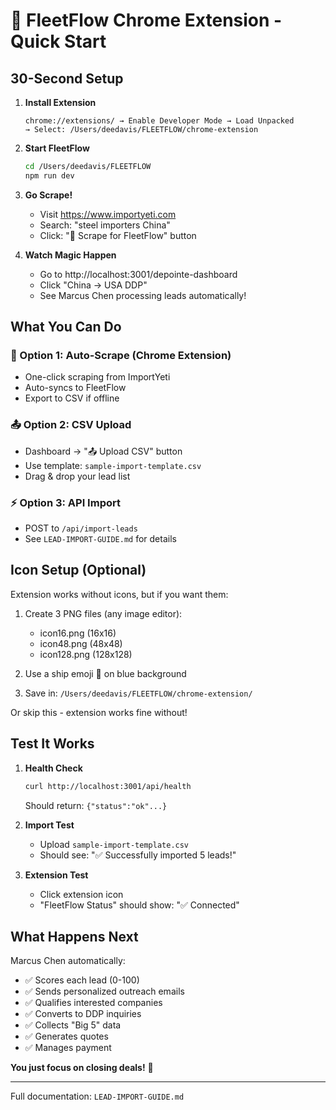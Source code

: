 # 🚢 FleetFlow Chrome Extension - Quick Start

## 30-Second Setup

1. **Install Extension**

   ```
   chrome://extensions/ → Enable Developer Mode → Load Unpacked
   → Select: /Users/deedavis/FLEETFLOW/chrome-extension
   ```

2. **Start FleetFlow**

   ```bash
   cd /Users/deedavis/FLEETFLOW
   npm run dev
   ```

3. **Go Scrape!**
   - Visit https://www.importyeti.com
   - Search: "steel importers China"
   - Click: "🚢 Scrape for FleetFlow" button

4. **Watch Magic Happen**
   - Go to http://localhost:3001/depointe-dashboard
   - Click "China → USA DDP"
   - See Marcus Chen processing leads automatically!

## What You Can Do

### 🎯 Option 1: Auto-Scrape (Chrome Extension)

- One-click scraping from ImportYeti
- Auto-syncs to FleetFlow
- Export to CSV if offline

### 📤 Option 2: CSV Upload

- Dashboard → "📤 Upload CSV" button
- Use template: `sample-import-template.csv`
- Drag & drop your lead list

### ⚡ Option 3: API Import

- POST to `/api/import-leads`
- See `LEAD-IMPORT-GUIDE.md` for details

## Icon Setup (Optional)

Extension works without icons, but if you want them:

1. Create 3 PNG files (any image editor):
   - icon16.png (16x16)
   - icon48.png (48x48)
   - icon128.png (128x128)

2. Use a ship emoji 🚢 on blue background

3. Save in: `/Users/deedavis/FLEETFLOW/chrome-extension/`

Or skip this - extension works fine without!

## Test It Works

1. **Health Check**

   ```bash
   curl http://localhost:3001/api/health
   ```

   Should return: `{"status":"ok"...}`

2. **Import Test**
   - Upload `sample-import-template.csv`
   - Should see: "✅ Successfully imported 5 leads!"

3. **Extension Test**
   - Click extension icon
   - "FleetFlow Status" should show: "✅ Connected"

## What Happens Next

Marcus Chen automatically:

- ✅ Scores each lead (0-100)
- ✅ Sends personalized outreach emails
- ✅ Qualifies interested companies
- ✅ Converts to DDP inquiries
- ✅ Collects "Big 5" data
- ✅ Generates quotes
- ✅ Manages payment

**You just focus on closing deals!** 🎉

---

Full documentation: `LEAD-IMPORT-GUIDE.md`
